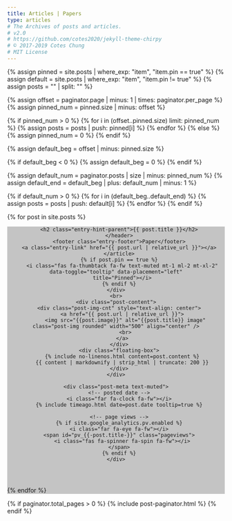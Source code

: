 ```yaml
---
title: Articles | Papers
type: articles
# The Archives of posts and articles.
# v2.0
# https://github.com/cotes2020/jekyll-theme-chirpy
# © 2017-2019 Cotes Chung
# MIT License
---
```


{% assign pinned = site.posts | where_exp: "item", "item.pin == true"  %}
{% assign default = site.posts | where_exp: "item", "item.pin != true"  %}
{% assign posts = "" | split: "" %}

<!-- Get pinned posts -->

{% assign offset = paginator.page | minus: 1 | times: paginator.per_page %}
{% assign pinned_num = pinned.size | minus: offset %}

{% if pinned_num > 0 %}
  {% for i in (offset..pinned.size) limit: pinned_num %}
    {% assign posts = posts | push: pinned[i] %}
  {% endfor %}
{% else %}
  {% assign pinned_num = 0 %}
{% endif %}


<!-- Get default posts -->

{% assign default_beg = offset | minus: pinned.size %}

{% if default_beg < 0 %}
  {% assign default_beg = 0 %}
{% endif %}

{% assign default_num = paginator.posts | size | minus: pinned_num  %}
{% assign default_end = default_beg | plus: default_num | minus: 1 %}

{% if default_num > 0 %}
  {% for i in (default_beg..default_end) %}
    {% assign posts = posts | push: default[i] %}
  {% endfor %}
{% endif %}



<div id="post-list">

{% for post in site.posts %}

  <div class="post-preview p-3 mb-2 bg-light rounded floating-box" onclick="javascript:location.href='{{ post.url | relative_url }}'" style="background-color: rgba(65, 65, 65, 0.3) !important;">
    <div class="d-flex justify-content-between pr-xl-2">
    <article class="entry-header">
    <header class="entry-header">

      <h2 class="entry-hint-parent">{{ post.title }}</h2>
      </header>
      <footer class="entry-footer">Paper</footer>
      <a class="entry-link" href="{{ post.url | relative_url }}"></a>
      </article>
      {% if post.pin == true %}
        <i class="fas fa-thumbtack fa-fw text-muted mt-1 ml-2 mt-xl-2" data-toggle="tooltip" data-placement="left"
        title="Pinned"></i>
      {% endif %}
    </div>
    <br>
    <div class="post-content">
      <div class="post-img-cnt" style="text-align: center">
        <a href="{{ post.url | relative_url }}">
          <img src="{{post.image}}" alt="{{post.title}} image" class="post-img rounded" width="500" align="center" />
          <br>
        </a>
      </div>
      <div class="floating-box">
        {% include no-linenos.html content=post.content %}
        {{ content | markdownify | strip_html | truncate: 200 }}
      </div>
    </div>

    <div class="post-meta text-muted">
      <!-- posted date -->
      <i class="far fa-clock fa-fw"></i>
      {% include timeago.html date=post.date tooltip=true %}

      <!-- page views -->
      {% if site.google_analytics.pv.enabled %}
      <i class="far fa-eye fa-fw"></i>
      <span id="pv_{{-post.title-}}" class="pageviews">
        <i class="fas fa-spinner fa-spin fa-fw"></i>
      </span>
      {% endif %}
    </div>
  </div> <!-- .post-review -->

{% endfor %}

</div> <!-- #post-list -->

{% if paginator.total_pages > 0 %}
  {% include post-paginator.html %}
{% endif %}

